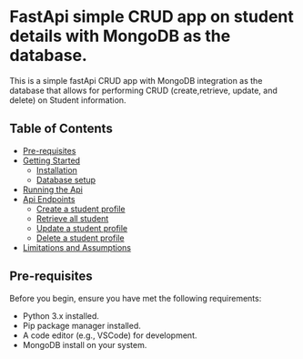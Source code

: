 # FastApi simple CRUD app on student details with MongoDB as the database.

This is a simple fastApi CRUD app with MongoDB integration as the database that allows for performing CRUD (create,retrieve, update, and delete) on Student information.

## Table of Contents

- [Pre-requisites](#pre-requisites)
- [Getting Started](#Getting-started)
    - [Installation](#Installation)
    - [Database setup](#Database-setup)
- [Running the Api](#Starting-the-server)
- [Api Endpoints](#Api-endpoints)
    - [Create a student profile](#create-a-student-profile)
    - [Retrieve all student](#Retriev-all-student)
    - [Update a student profile](#Update-a-student-profile)
    - [Delete a student profile](#Delete-a-student)
- [Limitations and Assumptions](#Limitations-and-assumptions)


## Pre-requisites

Before you begin, ensure you have met the following requirements:

- Python 3.x installed.
- Pip package manager installed.
- A code editor (e.g., VSCode) for development.
- MongoDB install on your system.
